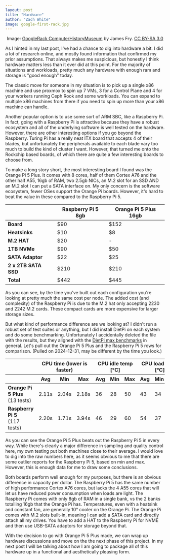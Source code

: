 ```yaml
---
layout: post
title: "Hardware"
author: "Zach White"
image: google-first-rack.jpg
---
```


<center>Image: <a href="https://commons.wikimedia.org/wiki/File:GoogleRack_ComputerHistoryMuseum.jpg">GoogleRack ComputerHistoryMuseum</a> by James Fry. <a href="https://creativecommons.org/licenses/by-sa/3.0/deed.en">CC BY-SA 3.0</a></center>

As I hinted in my last post, I've had a chance to dig into hardware a bit. I did a lot of research online, and mostly found information that confirmed my prior assumptions. That always makes me suspicious, but honestly I think hardware matters less than it ever did at this point. For the majority of situations and workloads, pretty much any hardware with enough ram and storage is "good enough" today.

The classic move for someone in my situation is to pick up a single x86 machine and use proxmox to spin up 7 VMs, 3 for a Control Plane and 4 for your workers running Ceph Rook and some workloads. You can expand to multiple x86 machines from there if you need to spin up more than your x86 machine can handle.

Another popular option is to use some sort of ARM SBC, like a Raspberry Pi. In fact, going with a Raspberry Pi is attractive because they have a robust ecosystem and all of the underlying software is well tested on the hardware. However, there are other interesting options if you go beyond the Raspberry. Turing Pi has a really neat ITX board that accepts 4 of their blades, but unfortunately the peripherals available to each blade vary too much to build the kind of cluster I want. However, that turned me onto the Rockchip based boards, of which there are quite a few interesting boards to choose from.

To make a long story short, the most interesting board I found was the Orange Pi 5 Plus. It comes with 8 cores, half of them Cortex A76 and the other half A55, 16gb of RAM, two 2.5gb NICs, an M.2 slot for an SSD AND an M.2 slot I can put a SATA interface on. My only concern is the software ecosystem, fewer OSes support the Orange Pi boards. However, it's hard to beat the value in these compared to the Raspberry Pi 5.

|  | Raspberry Pi 5 8gb | Orange Pi 5 Plus 16gb |
|--|----------------|------------------|
| **Board** | $90 | $152 |
| **Heatsinks** | $10 | $8 |
| **M.2 HAT** | $20 | - |
| **1TB NVMe** | $90 | $50 |
| **SATA Adaptor** | $22 | $25 |
| **2 x 2TB SATA SSD** | $210 | $210 |
| **Total** | $442 | $445 |

As you can see, by the time you've built out each configuration you're looking at pretty much the same cost per node. The added cost (and complexity) of the Raspberry Pi is due to the M.2 hat only accepting 2230 and 2242 M.2 cards. These compact cards are more expensive for larger storage sizes. 

But what kind of performance difference are we looking at? I didn't run a robust set of test suites or anything, but I did install DietPi on each system and do some benchmarking. Unfortunately I accidentally deleted the file with the results, but they aligned with the [DietPi max benchmarks](https://dietpi.com/survey/#benchmark) in general. Let's pull out the Orange Pi 5 Plus and the Raspberry Pi 5 rows for comparison. (Pulled on 2024-12-31, may be different by the time you look.)

<table>
 <thead>
  <tr>
   <th></th>
   <th colspan=3>CPU time (lower is faster)</th>
   <th colspan=3>CPU idle temp [°C]</th>
   <th colspan=3>CPU load temp [°C]</th>
  </tr>
  <tr>
   <th></th>
   <th>Avg</th>
   <th>Min</th>
   <th>Max</th>
   <th>Avg</th>
   <th>Min</th>
   <th>Max</th>
   <th>Avg</th>
   <th>Min</th>
   <th>Max</th>
  </tr>
 </thead>
 <tbody>
  <tr>
   <td><strong>Orange Pi 5 Plus</strong><br>(13 tests)</td>
   <td>2.11s</td>
   <td>2.04s</td>
   <td>2.18s</td>
   <td>36</td>
   <td>28</td>
   <td>50</td>
   <td>43</td>
   <td>34</td>
   <td>60</td>
  </tr>
  <tr>
   <td><strong>Raspberry Pi 5</strong><br>(117 tests)</td>
   <td>2.20s</td>
   <td>1.71s</td>
   <td>3.94s</td>
   <td>46</td>
   <td>29</td>
   <td>60</td>
   <td>54</td>
   <td>37</td>
   <td>72</td>
  </tr>
 </tbody>
</table>

As you can see the Orange Pi 5 Plus beats out the Raspberry Pi 5 in every way. While there's clearly a major difference in sampling and quality control here, my own testing put both machines close to their average. I would love to dig into the raw numbers here, as it seems obvious to me that there are some outlier reports for the Raspberry Pi 5, based on min and max. However, this is enough data for me to draw some conclusions.

Both boards perform well enough for my purposes, but there is an obvious difference in capacity per dollar. The Raspberry Pi 5 has the same number of high performance Cortex A76 cores, but lacks the 4 A55 cores that will let us have reduced power consumption when loads are light. The Raspberry Pi comes with only 8gb of RAM in a single bank, vs the 2 banks totalling 16gb that the Orange Pi has. Temperatures, even with a heatsink and constant fan, are generally 10° cooler on the Orange Pi. The Orange Pi comes with M.2 slots built-in, meaning I can add a SATA card and directly attach all my drives. You have to add a HAT to the Raspberry Pi for NVME and then use USB-SATA adaptors for storage beyond that.

With the decision to go with Orange Pi 5 Plus made, we can wrap up hardware discussions and move on the the next phase of this project. In my next post I will be talking about how I am going to package all of this hardware up in a functional and aesthetically pleasing form.

